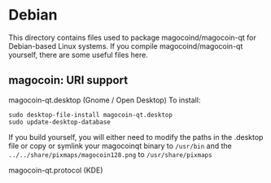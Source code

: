 
Debian
====================
This directory contains files used to package magocoind/magocoin-qt
for Debian-based Linux systems. If you compile magocoind/magocoin-qt yourself, there are some useful files here.

## magocoin: URI support ##


magocoin-qt.desktop  (Gnome / Open Desktop)
To install:

	sudo desktop-file-install magocoin-qt.desktop
	sudo update-desktop-database

If you build yourself, you will either need to modify the paths in
the .desktop file or copy or symlink your magocoinqt binary to `/usr/bin`
and the `../../share/pixmaps/magocoin128.png` to `/usr/share/pixmaps`

magocoin-qt.protocol (KDE)

